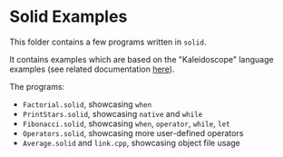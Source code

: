 # Solid Examples

This folder contains a few programs written in `solid`.

It contains examples which are based on the "Kaleidoscope" language examples (see related documentation [here](https://llvm.org/docs/tutorial/MyFirstLanguageFrontend/index.html)).

The programs:
- `Factorial.solid`, showcasing `when`
- `PrintStars.solid`, showcasing `native` and `while`
- `Fibonacci.solid`, showcasing `when`, `operator`, `while`, `let`
- `Operators.solid`, showcasing more user-defined operators
- `Average.solid` and `link.cpp`, showcasing object file usage